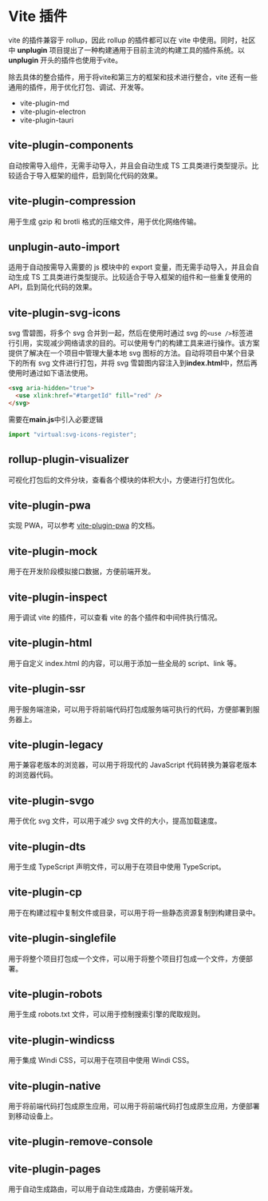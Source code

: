 # Vite 插件
vite 的插件兼容于 rollup，因此 rollup 的插件都可以在 vite 中使用。同时，社区中 **unplugin** 项目提出了一种构建通用于目前主流的构建工具的插件系统。以 **unplugin** 开头的插件也使用于vite。

除去具体的整合插件，用于将vite和第三方的框架和技术进行整合，vite 还有一些通用的插件，用于优化打包、调试、开发等。
+ vite-plugin-md
+ vite-plugin-electron
+ vite-plugin-tauri


## vite-plugin-components
自动按需导入组件，无需手动导入，并且会自动生成 TS 工具类进行类型提示。比较适合于导入框架的组件，启到简化代码的效果。

## vite-plugin-compression
用于生成 gzip 和 brotli 格式的压缩文件，用于优化网络传输。

## unplugin-auto-import
适用于自动按需导入需要的 js 模块中的 export 变量，而无需手动导入，并且会自动生成 TS 工具类进行类型提示。比较适合于导入框架的组件和一些重复使用的 API，启到简化代码的效果。

## vite-plugin-svg-icons
svg 雪碧图，将多个 svg 合并到一起，然后在使用时通过 svg 的`<use />`标签进行引用，实现减少网络请求的目的。可以使用专门的构建工具来进行操作。该方案提供了解决在一个项目中管理大量本地 svg 图标的方法。自动将项目中某个目录下的所有 svg 文件进行打包，并将 svg 雪碧图内容注入到**index.html**中，然后再使用时通过如下语法使用。

```html
<svg aria-hidden="true">
  <use xlink:href="#targetId" fill="red" />
</svg>
```

需要在**main.js**中引入必要逻辑
```js
import "virtual:svg-icons-register";
```

## rollup-plugin-visualizer
可视化打包后的文件分块，查看各个模块的体积大小，方便进行打包优化。

## vite-plugin-pwa
实现 PWA，可以参考 [vite-plugin-pwa](https://github.com/antfu/vite-plugin-pwa) 的文档。

## vite-plugin-mock
用于在开发阶段模拟接口数据，方便前端开发。

## vite-plugin-inspect
用于调试 vite 的插件，可以查看 vite 的各个插件和中间件执行情况。

## vite-plugin-html
用于自定义 index.html 的内容，可以用于添加一些全局的 script、link 等。

## vite-plugin-ssr
用于服务端渲染，可以用于将前端代码打包成服务端可执行的代码，方便部署到服务器上。

## vite-plugin-legacy
用于兼容老版本的浏览器，可以用于将现代的 JavaScript 代码转换为兼容老版本的浏览器代码。

## vite-plugin-svgo
用于优化 svg 文件，可以用于减少 svg 文件的大小，提高加载速度。

## vite-plugin-dts
用于生成 TypeScript 声明文件，可以用于在项目中使用 TypeScript。

## vite-plugin-cp
用于在构建过程中复制文件或目录，可以用于将一些静态资源复制到构建目录中。

## vite-plugin-singlefile
用于将整个项目打包成一个文件，可以用于将整个项目打包成一个文件，方便部署。

## vite-plugin-robots
用于生成 robots.txt 文件，可以用于控制搜索引擎的爬取规则。

## vite-plugin-windicss
用于集成 Windi CSS，可以用于在项目中使用 Windi CSS。

## vite-plugin-native
用于将前端代码打包成原生应用，可以用于将前端代码打包成原生应用，方便部署到移动设备上。

## vite-plugin-remove-console

## vite-plugin-pages
用于自动生成路由，可以用于自动生成路由，方便前端开发。
